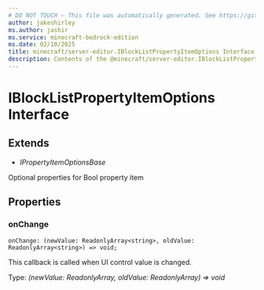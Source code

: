 ```yaml
---
# DO NOT TOUCH — This file was automatically generated. See https://github.com/mojang/minecraftapidocsgenerator to modify descriptions, examples, etc.
author: jakeshirley
ms.author: jashir
ms.service: minecraft-bedrock-edition
ms.date: 02/10/2025
title: minecraft/server-editor.IBlockListPropertyItemOptions Interface
description: Contents of the @minecraft/server-editor.IBlockListPropertyItemOptions class.
---
```

# IBlockListPropertyItemOptions Interface

## Extends
- *IPropertyItemOptionsBase*

Optional properties for Bool property item

## Properties

### **onChange**
`onChange: (newValue: ReadonlyArray<string>, oldValue: ReadonlyArray<string>) => void;`

This callback is called when UI control value is changed.

Type: *(newValue: ReadonlyArray<string>, oldValue: ReadonlyArray<string>) => void*
